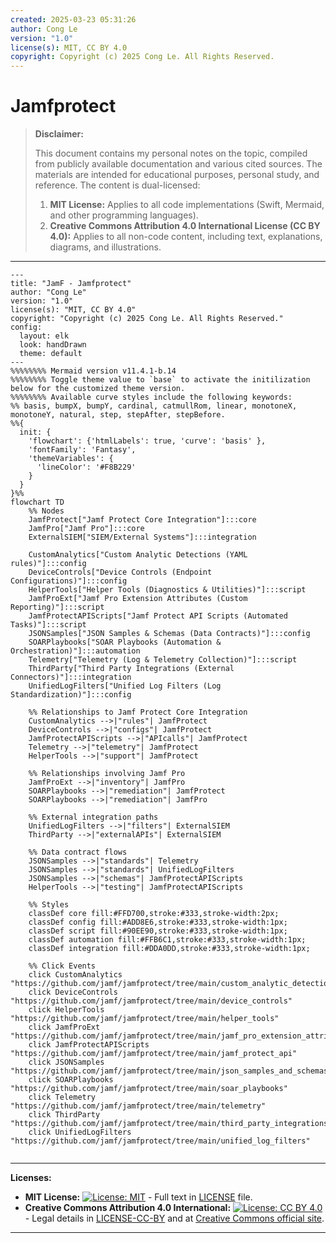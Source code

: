 ```yaml
---
created: 2025-03-23 05:31:26
author: Cong Le
version: "1.0"
license(s): MIT, CC BY 4.0
copyright: Copyright (c) 2025 Cong Le. All Rights Reserved.
---
```




# Jamfprotect
> **Disclaimer:**
>
> This document contains my personal notes on the topic,
> compiled from publicly available documentation and various cited sources.
> The materials are intended for educational purposes, personal study, and reference.
> The content is dual-licensed:
> 1. **MIT License:** Applies to all code implementations (Swift, Mermaid, and other programming languages).
> 2. **Creative Commons Attribution 4.0 International License (CC BY 4.0):** Applies to all non-code content, including text, explanations, diagrams, and illustrations.
---


```mermaid
---
title: "JamF - Jamfprotect"
author: "Cong Le"
version: "1.0"
license(s): "MIT, CC BY 4.0"
copyright: "Copyright (c) 2025 Cong Le. All Rights Reserved."
config:
  layout: elk
  look: handDrawn
  theme: default
---
%%%%%%%% Mermaid version v11.4.1-b.14
%%%%%%%% Toggle theme value to `base` to activate the initilization below for the customized theme version.
%%%%%%%% Available curve styles include the following keywords:
%% basis, bumpX, bumpY, cardinal, catmullRom, linear, monotoneX, monotoneY, natural, step, stepAfter, stepBefore.
%%{
  init: {
    'flowchart': {'htmlLabels': true, 'curve': 'basis' },
    'fontFamily': 'Fantasy',
    'themeVariables': {
      'lineColor': '#F8B229'
    }
  }
}%%
flowchart TD
    %% Nodes
    JamfProtect["Jamf Protect Core Integration"]:::core
    JamfPro["Jamf Pro"]:::core
    ExternalSIEM["SIEM/External Systems"]:::integration

    CustomAnalytics["Custom Analytic Detections (YAML rules)"]:::config
    DeviceControls["Device Controls (Endpoint Configurations)"]:::config
    HelperTools["Helper Tools (Diagnostics & Utilities)"]:::script
    JamfProExt["Jamf Pro Extension Attributes (Custom Reporting)"]:::script
    JamfProtectAPIScripts["Jamf Protect API Scripts (Automated Tasks)"]:::script
    JSONSamples["JSON Samples & Schemas (Data Contracts)"]:::config
    SOARPlaybooks["SOAR Playbooks (Automation & Orchestration)"]:::automation
    Telemetry["Telemetry (Log & Telemetry Collection)"]:::script
    ThirdParty["Third Party Integrations (External Connectors)"]:::integration
    UnifiedLogFilters["Unified Log Filters (Log Standardization)"]:::config

    %% Relationships to Jamf Protect Core Integration
    CustomAnalytics -->|"rules"| JamfProtect
    DeviceControls -->|"configs"| JamfProtect
    JamfProtectAPIScripts -->|"APIcalls"| JamfProtect
    Telemetry -->|"telemetry"| JamfProtect
    HelperTools -->|"support"| JamfProtect

    %% Relationships involving Jamf Pro
    JamfProExt -->|"inventory"| JamfPro
    SOARPlaybooks -->|"remediation"| JamfProtect
    SOARPlaybooks -->|"remediation"| JamfPro

    %% External integration paths
    UnifiedLogFilters -->|"filters"| ExternalSIEM
    ThirdParty -->|"externalAPIs"| ExternalSIEM

    %% Data contract flows
    JSONSamples -->|"standards"| Telemetry
    JSONSamples -->|"standards"| UnifiedLogFilters
    JSONSamples -->|"schemas"| JamfProtectAPIScripts
    HelperTools -->|"testing"| JamfProtectAPIScripts

    %% Styles
    classDef core fill:#FFD700,stroke:#333,stroke-width:2px;
    classDef config fill:#ADD8E6,stroke:#333,stroke-width:1px;
    classDef script fill:#90EE90,stroke:#333,stroke-width:1px;
    classDef automation fill:#FFB6C1,stroke:#333,stroke-width:1px;
    classDef integration fill:#DDA0DD,stroke:#333,stroke-width:1px;

    %% Click Events
    click CustomAnalytics "https://github.com/jamf/jamfprotect/tree/main/custom_analytic_detections"
    click DeviceControls "https://github.com/jamf/jamfprotect/tree/main/device_controls"
    click HelperTools "https://github.com/jamf/jamfprotect/tree/main/helper_tools"
    click JamfProExt "https://github.com/jamf/jamfprotect/tree/main/jamf_pro_extension_attributes"
    click JamfProtectAPIScripts "https://github.com/jamf/jamfprotect/tree/main/jamf_protect_api"
    click JSONSamples "https://github.com/jamf/jamfprotect/tree/main/json_samples_and_schemas"
    click SOARPlaybooks "https://github.com/jamf/jamfprotect/tree/main/soar_playbooks"
    click Telemetry "https://github.com/jamf/jamfprotect/tree/main/telemetry"
    click ThirdParty "https://github.com/jamf/jamfprotect/tree/main/third_party_integrations"
    click UnifiedLogFilters "https://github.com/jamf/jamfprotect/tree/main/unified_log_filters"


```





---
**Licenses:**

- **MIT License:**  [![License: MIT](https://img.shields.io/badge/License-MIT-yellow.svg)](LICENSE) - Full text in [LICENSE](LICENSE) file.
- **Creative Commons Attribution 4.0 International:** [![License: CC BY 4.0](https://licensebuttons.net/l/by/4.0/88x31.png)](LICENSE-CC-BY) - Legal details in [LICENSE-CC-BY](LICENSE-CC-BY) and at [Creative Commons official site](http://creativecommons.org/licenses/by/4.0/).

---